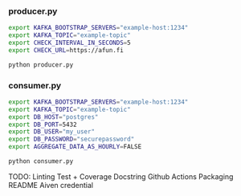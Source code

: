 ### producer.py

```bash
export KAFKA_BOOTSTRAP_SERVERS="example-host:1234"
export KAFKA_TOPIC="example-topic"
export CHECK_INTERVAL_IN_SECONDS=5
export CHECK_URL=https://afun.fi

python producer.py
```

### consumer.py

```bash
export KAFKA_BOOTSTRAP_SERVERS="example-host:1234"
export KAFKA_TOPIC="example-topic"
export DB_HOST="postgres"
export DB_PORT=5432
export DB_USER="my_user"
export DB_PASSWORD="securepassword"
export AGGREGATE_DATA_AS_HOURLY=FALSE

python consumer.py
```




TODO:
Linting
Test +  Coverage
Docstring
Github Actions
Packaging 
README
Aiven credential